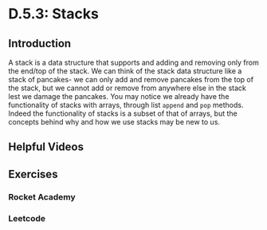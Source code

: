# D.5.3: Stacks

## Introduction

A stack is a data structure that supports and adding and removing only from the end/top of the stack. We can think of the stack data structure like a stack of pancakes- we can only add and remove pancakes from the top of the stack, but we cannot add or remove from anywhere else in the stack lest we damage the pancakes. You may notice we already have the functionality of stacks with arrays, through list `append` and `pop` methods. Indeed the functionality of stacks is a subset of that of arrays, but the concepts behind why and how we use stacks may be new to us.

## Helpful Videos

## Exercises

### Rocket Academy

### Leetcode

